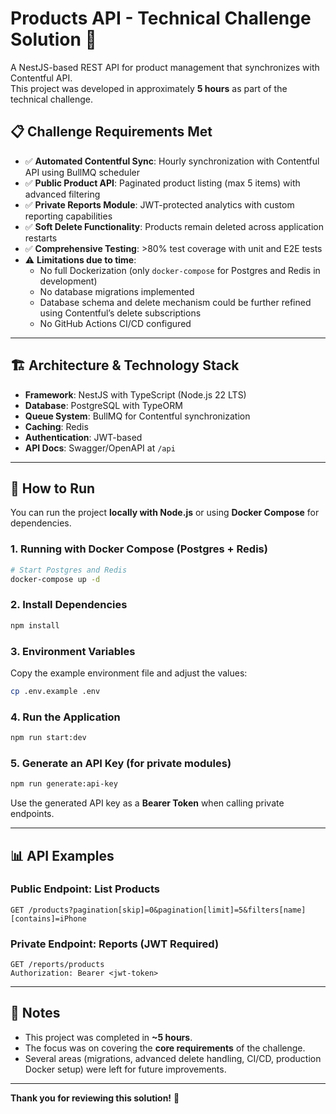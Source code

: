 # Products API - Technical Challenge Solution 🚀

A NestJS-based REST API for product management that synchronizes with Contentful API.  
This project was developed in approximately **5 hours** as part of the technical challenge.

## 📋 Challenge Requirements Met

- ✅ **Automated Contentful Sync**: Hourly synchronization with Contentful API using BullMQ scheduler
- ✅ **Public Product API**: Paginated product listing (max 5 items) with advanced filtering
- ✅ **Private Reports Module**: JWT-protected analytics with custom reporting capabilities
- ✅ **Soft Delete Functionality**: Products remain deleted across application restarts
- ✅ **Comprehensive Testing**: >80% test coverage with unit and E2E tests
- ⚠️ **Limitations due to time**:
  - No full Dockerization (only `docker-compose` for Postgres and Redis in development)
  - No database migrations implemented
  - Database schema and delete mechanism could be further refined using Contentful’s delete subscriptions
  - No GitHub Actions CI/CD configured

---

## 🏗️ Architecture & Technology Stack

- **Framework**: NestJS with TypeScript (Node.js 22 LTS)
- **Database**: PostgreSQL with TypeORM
- **Queue System**: BullMQ for Contentful synchronization
- **Caching**: Redis
- **Authentication**: JWT-based
- **API Docs**: Swagger/OpenAPI at `/api`

---

## 🚀 How to Run

You can run the project **locally with Node.js** or using **Docker Compose** for dependencies.

### 1. Running with Docker Compose (Postgres + Redis)

```bash
# Start Postgres and Redis
docker-compose up -d
```

### 2. Install Dependencies

```bash
npm install
```

### 3. Environment Variables

Copy the example environment file and adjust the values:

```bash
cp .env.example .env
```

### 4. Run the Application

```bash
npm run start:dev
```

### 5. Generate an API Key (for private modules)

```bash
npm run generate:api-key
```

Use the generated API key as a **Bearer Token** when calling private endpoints.

---

## 📊 API Examples

### Public Endpoint: List Products

```http
GET /products?pagination[skip]=0&pagination[limit]=5&filters[name][contains]=iPhone
```

### Private Endpoint: Reports (JWT Required)

```http
GET /reports/products
Authorization: Bearer <jwt-token>
```

---

## 📝 Notes

- This project was completed in **~5 hours**.
- The focus was on covering the **core requirements** of the challenge.
- Several areas (migrations, advanced delete handling, CI/CD, production Docker setup) were left for future improvements.

---

**Thank you for reviewing this solution!** 🚀
